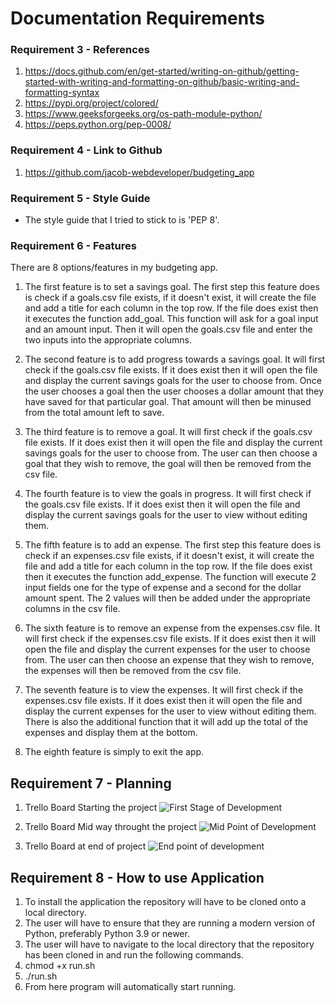 # Documentation Requirements

### Requirement 3 - References
1. https://docs.github.com/en/get-started/writing-on-github/getting-started-with-writing-and-formatting-on-github/basic-writing-and-formatting-syntax
2. https://pypi.org/project/colored/
3. https://www.geeksforgeeks.org/os-path-module-python/
4. https://peps.python.org/pep-0008/

### Requirement 4 - Link to Github
1. https://github.com/jacob-webdeveloper/budgeting_app

### Requirement 5 - Style Guide
- The style guide that I tried to stick to is 'PEP 8'.

### Requirement 6 - Features
There are 8 options/features in my budgeting app.
1. The first feature is to set a savings goal. The first step this feature does is check if a goals.csv file exists, if it doesn't exist, it will create the file and add a title for each column in the top row. If the file does exist then it executes the function add_goal. This function will ask for a goal input and an amount input. Then it will open the goals.csv file and enter the two inputs into the appropriate columns.

2. The second feature is to add progress towards a savings goal. It will first check if the goals.csv file exists. If it does exist then it will open the file and display the current savings goals for the user to choose from. Once the user chooses a goal then the user chooses a dollar amount that they have saved for that particular goal. That amount will then be minused from the total amount left to save. 

3. The third feature is to remove a goal. It will first check if the goals.csv file exists. If it does exist then it will open the file and display the current savings goals for the user to choose from. The user can then choose a goal that they wish to remove, the goal will then be removed from the csv file.

4. The fourth feature is to view the goals in progress. It will first check if the goals.csv file exists. If it does exist then it will open the file and display the current savings goals for the user to view without editing them.

5. The fifth feature is to add an expense. The first step this feature does is check if an expenses.csv file exists, if it doesn't exist, it will create the file and add a title for each column in the top row. If the file does exist then it executes the function add_expense. The function will execute 2 input fields one for the type of expense and a second for the dollar amount spent. The 2 values will then be added under the appropriate columns in the csv file.

6. The sixth feature is to remove an expense from the expenses.csv file. It will first check if the expenses.csv file exists. If it does exist then it will open the file and display the current expenses for the user to choose from. The user can then choose an expense that they wish to remove, the expenses will then be removed from the csv file.

7. The seventh feature is to view the expenses. It will first check if the expenses.csv file exists. If it does exist then it will open the file and display the current expenses for the user to view without editing them. There is also the additional function that it will add up the total of the expenses and display them at the bottom.

8. The eighth feature is simply to exit the app.

## Requirement 7 - Planning
1. Trello Board Starting the project
![First Stage of Development](<docs/Screenshot 2024-05-08 at 8.44.04 pm.png>)

2. Trello Board Mid way throught the project
![Mid Point of Development](<docs/Screenshot 2024-05-08 at 8.44.32 pm.png>)

3. Trello Board at end of project
![End point of development](<docs/Screenshot 2024-05-08 at 8.44.48 pm.png>)

## Requirement 8 - How to use Application
1. To install the application the repository will have to be cloned onto a local directory.
2. The user will have to ensure that they are running a modern version of Python, preferably Python 3.9 or newer. 
3. The user will have to navigate to the local directory that the repository has been cloned in and run the following commands.
4. chmod +x run.sh
5. ./run.sh
6. From here program will automatically start running.

